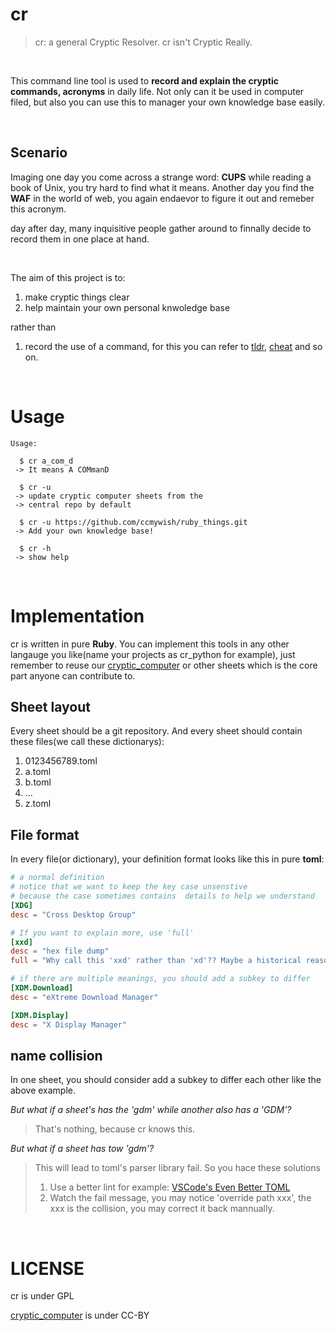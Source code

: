 # cr

> cr: a general Cryptic Resolver. cr isn't Cryptic Really. 

<br>


This command line tool is used to **record and explain the cryptic commands, acronyms** in daily life.
Not only can it be used in computer filed, but also you can use this to manager your own knowledge base easily.

<br>

## Scenario

Imaging one day you come across a strange word: **CUPS** while reading a book of Unix, you try hard to find what it means. Another day you find the **WAF** in the world of web, you again endaevor to figure it out and remeber this acronym.

day after day, many inquisitive people gather around to finnally decide to record them in one place at hand.

<br>


The aim of this project is to:

1. make cryptic things clear
2. help maintain your own personal knwoledge base

rather than

1. record the use of a command, for this you can refer to [tldr], [cheat] and so on. 


<br>


# Usage

```
Usage:

  $ cr a_com_d
 -> It means A COMmanD 

  $ cr -u 
 -> update cryptic computer sheets from the 
 -> central repo by default

  $ cr -u https://github.com/ccmywish/ruby_things.git
 -> Add your own knowledge base! 

  $ cr -h
 -> show help

```


<br>

# Implementation

cr is written in pure **Ruby**. You can implement this tools in any other langauge you like(name your projects as cr_python for example), just remember to reuse our [cryptic_computer] or other sheets which is the core part anyone can contribute to.

## Sheet layout

Every sheet should be a git repository. And every sheet should contain these files(we call these dictionarys):

1. 0123456789.toml
2. a.toml
3. b.toml
3. ...
4. z.toml

## File format

In every file(or dictionary), your definition format looks like this in pure **toml**:
```toml
# a normal definition
# notice that we want to keep the key case unsenstive
# because the case sometimes contains  details to help we understand
[XDG]
desc = "Cross Desktop Group"

# If you want to explain more, use 'full'
[xxd]
desc = "hex file dump"
full = "Why call this 'xxd' rather than 'xd'?? Maybe a historical reason"

# if there are multiple meanings, you should add a subkey to differ
[XDM.Download]
desc = "eXtreme Download Manager"

[XDM.Display]
desc = "X Display Manager"
```

## name collision

In one sheet, you should consider add a subkey to differ each other like the above example.

*But what if a sheet's has the 'gdm' while another also has a 'GDM'?*

> That's nothing, because cr knows this.

*But what if a sheet has tow 'gdm'?* 

> This will lead to toml's parser library fail. So you hace these solutions
> 1. Use a better lint for example: [VSCode's Even Better TOML](https://github.com/tamasfe/taplo)
> 2. Watch the fail message, you may notice 'override path xxx', the xxx is the collision, you may correct it back mannually.


<br>

# LICENSE
cr is under GPL

[cryptic_computer] is under CC-BY


[cryptic_computer]: https://github.com/cryptic-less/cryptic_computer
[tldr]: https://github.com/tldr-pages/tldr
[cheat]: https://github.com/cheat/cheat
